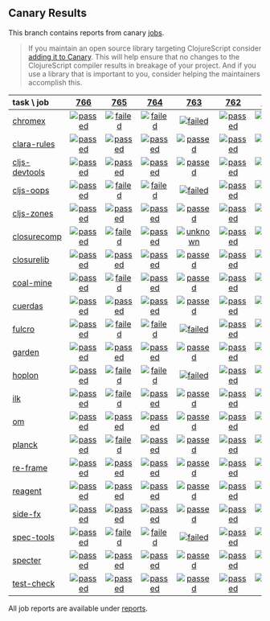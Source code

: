 ## Canary Results

This branch contains reports from canary [jobs](https://github.com/cljs-oss/canary/tree/jobs).

> If you maintain an open source library targeting ClojureScript consider [adding it to Canary](https://github.com/cljs-oss/canary/tree/master#how-to-participate). This will help ensure that no changes to the ClojureScript compiler results in breakage of your project. And if you use a library that is important to you, consider helping the maintainers accomplish this.

[//]: # (begin_overview_table)

| task \ job | <a href="reports/2019/01/10/job-000766-1.10.558-58848a9" title="job #766 finished on 2019-01-10">766</a> | <a href="reports/2019/01/09/job-000765-1.10.469-4e1a5f8" title="job #765 finished on 2019-01-09">765</a> | <a href="reports/2019/01/09/job-000764-1.10.559-fa3082c" title="job #764 finished on 2019-01-09">764</a> | <a href="reports/2019/01/09/job-000763-1.10.560-935652f" title="job #763 finished on 2019-01-09">763</a> | <a href="reports/2019/01/09/job-000762-1.10.506-75e4e52" title="job #762 finished on 2019-01-09">762</a> | <a href="reports/2019/01/09/job-000761-1.10.507-fb1246c" title="job #761 finished on 2019-01-09">761</a> | <a href="reports/2019/01/09/job-000760-1.10.507-47cd969" title="job #760 finished on 2019-01-09">760</a> | <a href="reports/2019/01/08/job-000759-1.10.506-75e4e52" title="job #759 finished on 2019-01-08">759</a> | <a href="reports/2019/01/07/job-000758-1.10.504-731be5e" title="job #758 finished on 2019-01-07">758</a> | <a href="reports/2019/01/06/job-000757-1.10.505-d44a751" title="job #757 finished on 2019-01-06">757</a> |
| :--- | :---: | :---: | :---: | :---: | :---: | :---: | :---: | :---: | :---: | :---: |
| [chromex](https://github.com/binaryage/chromex) | <a href="reports/2019/01/10/job-000766-1.10.558-58848a9#-chromex"><img title="passed" src="http://box.binaryage.com/s-passed.svg"><a> | <a href="reports/2019/01/09/job-000765-1.10.469-4e1a5f8#-chromex"><img title="failed" src="http://box.binaryage.com/s-failed.svg"><a> | <a href="reports/2019/01/09/job-000764-1.10.559-fa3082c#-chromex"><img title="failed" src="http://box.binaryage.com/s-failed.svg"><a> | <a href="reports/2019/01/09/job-000763-1.10.560-935652f#-chromex"><img title="failed" src="http://box.binaryage.com/s-failed.svg"><a> | <a href="reports/2019/01/09/job-000762-1.10.506-75e4e52#-chromex"><img title="passed" src="http://box.binaryage.com/s-passed.svg"><a> | <a href="reports/2019/01/09/job-000761-1.10.507-fb1246c#-chromex"><img title="passed" src="http://box.binaryage.com/s-passed.svg"><a> | <a href="reports/2019/01/09/job-000760-1.10.507-47cd969#-chromex"><img title="passed" src="http://box.binaryage.com/s-passed.svg"><a> | <a href="reports/2019/01/08/job-000759-1.10.506-75e4e52#-chromex"><img title="passed" src="http://box.binaryage.com/s-passed.svg"><a> | <a href="reports/2019/01/07/job-000758-1.10.504-731be5e#-chromex"><img title="passed" src="http://box.binaryage.com/s-passed.svg"><a> | <a href="reports/2019/01/06/job-000757-1.10.505-d44a751#-chromex"><img title="passed" src="http://box.binaryage.com/s-passed.svg"><a> |
| [clara-rules](https://github.com/cerner/clara-rules) | <a href="reports/2019/01/10/job-000766-1.10.558-58848a9#-clara-rules"><img title="passed" src="http://box.binaryage.com/s-passed.svg"><a> | <a href="reports/2019/01/09/job-000765-1.10.469-4e1a5f8#-clara-rules"><img title="passed" src="http://box.binaryage.com/s-passed.svg"><a> | <a href="reports/2019/01/09/job-000764-1.10.559-fa3082c#-clara-rules"><img title="passed" src="http://box.binaryage.com/s-passed.svg"><a> | <a href="reports/2019/01/09/job-000763-1.10.560-935652f#-clara-rules"><img title="passed" src="http://box.binaryage.com/s-passed.svg"><a> | <a href="reports/2019/01/09/job-000762-1.10.506-75e4e52#-clara-rules"><img title="passed" src="http://box.binaryage.com/s-passed.svg"><a> | <a href="reports/2019/01/09/job-000761-1.10.507-fb1246c#-clara-rules"><img title="passed" src="http://box.binaryage.com/s-passed.svg"><a> | <a href="reports/2019/01/09/job-000760-1.10.507-47cd969#-clara-rules"><img title="passed" src="http://box.binaryage.com/s-passed.svg"><a> | <a href="reports/2019/01/08/job-000759-1.10.506-75e4e52#-clara-rules"><img title="passed" src="http://box.binaryage.com/s-passed.svg"><a> | <a href="reports/2019/01/07/job-000758-1.10.504-731be5e#-clara-rules"><img title="passed" src="http://box.binaryage.com/s-passed.svg"><a> | <a href="reports/2019/01/06/job-000757-1.10.505-d44a751#-clara-rules"><img title="passed" src="http://box.binaryage.com/s-passed.svg"><a> |
| [cljs-devtools](https://github.com/binaryage/cljs-devtools) | <a href="reports/2019/01/10/job-000766-1.10.558-58848a9#-cljs-devtools"><img title="passed" src="http://box.binaryage.com/s-passed.svg"><a> | <a href="reports/2019/01/09/job-000765-1.10.469-4e1a5f8#-cljs-devtools"><img title="passed" src="http://box.binaryage.com/s-passed.svg"><a> | <a href="reports/2019/01/09/job-000764-1.10.559-fa3082c#-cljs-devtools"><img title="passed" src="http://box.binaryage.com/s-passed.svg"><a> | <a href="reports/2019/01/09/job-000763-1.10.560-935652f#-cljs-devtools"><img title="passed" src="http://box.binaryage.com/s-passed.svg"><a> | <a href="reports/2019/01/09/job-000762-1.10.506-75e4e52#-cljs-devtools"><img title="passed" src="http://box.binaryage.com/s-passed.svg"><a> | <a href="reports/2019/01/09/job-000761-1.10.507-fb1246c#-cljs-devtools"><img title="passed" src="http://box.binaryage.com/s-passed.svg"><a> | <a href="reports/2019/01/09/job-000760-1.10.507-47cd969#-cljs-devtools"><img title="passed" src="http://box.binaryage.com/s-passed.svg"><a> | <a href="reports/2019/01/08/job-000759-1.10.506-75e4e52#-cljs-devtools"><img title="passed" src="http://box.binaryage.com/s-passed.svg"><a> | <a href="reports/2019/01/07/job-000758-1.10.504-731be5e#-cljs-devtools"><img title="passed" src="http://box.binaryage.com/s-passed.svg"><a> | <a href="reports/2019/01/06/job-000757-1.10.505-d44a751#-cljs-devtools"><img title="passed" src="http://box.binaryage.com/s-passed.svg"><a> |
| [cljs-oops](https://github.com/binaryage/cljs-oops) | <a href="reports/2019/01/10/job-000766-1.10.558-58848a9#-cljs-oops"><img title="passed" src="http://box.binaryage.com/s-passed.svg"><a> | <a href="reports/2019/01/09/job-000765-1.10.469-4e1a5f8#-cljs-oops"><img title="failed" src="http://box.binaryage.com/s-failed.svg"><a> | <a href="reports/2019/01/09/job-000764-1.10.559-fa3082c#-cljs-oops"><img title="failed" src="http://box.binaryage.com/s-failed.svg"><a> | <a href="reports/2019/01/09/job-000763-1.10.560-935652f#-cljs-oops"><img title="failed" src="http://box.binaryage.com/s-failed.svg"><a> | <a href="reports/2019/01/09/job-000762-1.10.506-75e4e52#-cljs-oops"><img title="passed" src="http://box.binaryage.com/s-passed.svg"><a> | <a href="reports/2019/01/09/job-000761-1.10.507-fb1246c#-cljs-oops"><img title="passed" src="http://box.binaryage.com/s-passed.svg"><a> | <a href="reports/2019/01/09/job-000760-1.10.507-47cd969#-cljs-oops"><img title="passed" src="http://box.binaryage.com/s-passed.svg"><a> | <a href="reports/2019/01/08/job-000759-1.10.506-75e4e52#-cljs-oops"><img title="passed" src="http://box.binaryage.com/s-passed.svg"><a> | <a href="reports/2019/01/07/job-000758-1.10.504-731be5e#-cljs-oops"><img title="passed" src="http://box.binaryage.com/s-passed.svg"><a> | <a href="reports/2019/01/06/job-000757-1.10.505-d44a751#-cljs-oops"><img title="passed" src="http://box.binaryage.com/s-passed.svg"><a> |
| [cljs-zones](https://github.com/binaryage/cljs-zones) | <a href="reports/2019/01/10/job-000766-1.10.558-58848a9#-cljs-zones"><img title="passed" src="http://box.binaryage.com/s-passed.svg"><a> | <a href="reports/2019/01/09/job-000765-1.10.469-4e1a5f8#-cljs-zones"><img title="passed" src="http://box.binaryage.com/s-passed.svg"><a> | <a href="reports/2019/01/09/job-000764-1.10.559-fa3082c#-cljs-zones"><img title="passed" src="http://box.binaryage.com/s-passed.svg"><a> | <a href="reports/2019/01/09/job-000763-1.10.560-935652f#-cljs-zones"><img title="passed" src="http://box.binaryage.com/s-passed.svg"><a> | <a href="reports/2019/01/09/job-000762-1.10.506-75e4e52#-cljs-zones"><img title="passed" src="http://box.binaryage.com/s-passed.svg"><a> | <a href="reports/2019/01/09/job-000761-1.10.507-fb1246c#-cljs-zones"><img title="passed" src="http://box.binaryage.com/s-passed.svg"><a> | <a href="reports/2019/01/09/job-000760-1.10.507-47cd969#-cljs-zones"><img title="passed" src="http://box.binaryage.com/s-passed.svg"><a> | <a href="reports/2019/01/08/job-000759-1.10.506-75e4e52#-cljs-zones"><img title="passed" src="http://box.binaryage.com/s-passed.svg"><a> | <a href="reports/2019/01/07/job-000758-1.10.504-731be5e#-cljs-zones"><img title="passed" src="http://box.binaryage.com/s-passed.svg"><a> | <a href="reports/2019/01/06/job-000757-1.10.505-d44a751#-cljs-zones"><img title="passed" src="http://box.binaryage.com/s-passed.svg"><a> |
| [closurecomp](https://github.com/mfikes/closurecomp) | <a href="reports/2019/01/10/job-000766-1.10.558-58848a9#-closurecomp"><img title="passed" src="http://box.binaryage.com/s-passed.svg"><a> | <a href="reports/2019/01/09/job-000765-1.10.469-4e1a5f8#-closurecomp"><img title="failed" src="http://box.binaryage.com/s-failed.svg"><a> | <a href="reports/2019/01/09/job-000764-1.10.559-fa3082c#-closurecomp"><img title="passed" src="http://box.binaryage.com/s-passed.svg"><a> | <a href="reports/2019/01/09/job-000763-1.10.560-935652f#-closurecomp"><img title="unknown" src="http://box.binaryage.com/s-unknown.svg"><a> | <a href="reports/2019/01/09/job-000762-1.10.506-75e4e52#-closurecomp"><img title="passed" src="http://box.binaryage.com/s-passed.svg"><a> | <a href="reports/2019/01/09/job-000761-1.10.507-fb1246c#-closurecomp"><img title="passed" src="http://box.binaryage.com/s-passed.svg"><a> | <a href="reports/2019/01/09/job-000760-1.10.507-47cd969#-closurecomp"><img title="passed" src="http://box.binaryage.com/s-passed.svg"><a> | <a href="reports/2019/01/08/job-000759-1.10.506-75e4e52#-closurecomp"><img title="passed" src="http://box.binaryage.com/s-passed.svg"><a> | <a href="reports/2019/01/07/job-000758-1.10.504-731be5e#-closurecomp"><img title="passed" src="http://box.binaryage.com/s-passed.svg"><a> | <a href="reports/2019/01/06/job-000757-1.10.505-d44a751#-closurecomp"><img title="passed" src="http://box.binaryage.com/s-passed.svg"><a> |
| [closurelib](https://github.com/mfikes/closurelib) | <a href="reports/2019/01/10/job-000766-1.10.558-58848a9#-closurelib"><img title="passed" src="http://box.binaryage.com/s-passed.svg"><a> | <a href="reports/2019/01/09/job-000765-1.10.469-4e1a5f8#-closurelib"><img title="passed" src="http://box.binaryage.com/s-passed.svg"><a> | <a href="reports/2019/01/09/job-000764-1.10.559-fa3082c#-closurelib"><img title="passed" src="http://box.binaryage.com/s-passed.svg"><a> | <a href="reports/2019/01/09/job-000763-1.10.560-935652f#-closurelib"><img title="passed" src="http://box.binaryage.com/s-passed.svg"><a> | <a href="reports/2019/01/09/job-000762-1.10.506-75e4e52#-closurelib"><img title="passed" src="http://box.binaryage.com/s-passed.svg"><a> | <a href="reports/2019/01/09/job-000761-1.10.507-fb1246c#-closurelib"><img title="passed" src="http://box.binaryage.com/s-passed.svg"><a> | <a href="reports/2019/01/09/job-000760-1.10.507-47cd969#-closurelib"><img title="passed" src="http://box.binaryage.com/s-passed.svg"><a> | <a href="reports/2019/01/08/job-000759-1.10.506-75e4e52#-closurelib"><img title="passed" src="http://box.binaryage.com/s-passed.svg"><a> | <a href="reports/2019/01/07/job-000758-1.10.504-731be5e#-closurelib"><img title="passed" src="http://box.binaryage.com/s-passed.svg"><a> | <a href="reports/2019/01/06/job-000757-1.10.505-d44a751#-closurelib"><img title="passed" src="http://box.binaryage.com/s-passed.svg"><a> |
| [coal-mine](https://github.com/mfikes/coal-mine) | <a href="reports/2019/01/10/job-000766-1.10.558-58848a9#-coal-mine"><img title="passed" src="http://box.binaryage.com/s-passed.svg"><a> | <a href="reports/2019/01/09/job-000765-1.10.469-4e1a5f8#-coal-mine"><img title="failed" src="http://box.binaryage.com/s-failed.svg"><a> | <a href="reports/2019/01/09/job-000764-1.10.559-fa3082c#-coal-mine"><img title="passed" src="http://box.binaryage.com/s-passed.svg"><a> | <a href="reports/2019/01/09/job-000763-1.10.560-935652f#-coal-mine"><img title="passed" src="http://box.binaryage.com/s-passed.svg"><a> | <a href="reports/2019/01/09/job-000762-1.10.506-75e4e52#-coal-mine"><img title="passed" src="http://box.binaryage.com/s-passed.svg"><a> | <a href="reports/2019/01/09/job-000761-1.10.507-fb1246c#-coal-mine"><img title="passed" src="http://box.binaryage.com/s-passed.svg"><a> | <a href="reports/2019/01/09/job-000760-1.10.507-47cd969#-coal-mine"><img title="passed" src="http://box.binaryage.com/s-passed.svg"><a> | <a href="reports/2019/01/08/job-000759-1.10.506-75e4e52#-coal-mine"><img title="failed" src="http://box.binaryage.com/s-failed.svg"><a> | <a href="reports/2019/01/07/job-000758-1.10.504-731be5e#-coal-mine"><img title="passed" src="http://box.binaryage.com/s-passed.svg"><a> | <a href="reports/2019/01/06/job-000757-1.10.505-d44a751#-coal-mine"><img title="passed" src="http://box.binaryage.com/s-passed.svg"><a> |
| [cuerdas](https://github.com/funcool/cuerdas) | <a href="reports/2019/01/10/job-000766-1.10.558-58848a9#-cuerdas"><img title="passed" src="http://box.binaryage.com/s-passed.svg"><a> | <a href="reports/2019/01/09/job-000765-1.10.469-4e1a5f8#-cuerdas"><img title="passed" src="http://box.binaryage.com/s-passed.svg"><a> | <a href="reports/2019/01/09/job-000764-1.10.559-fa3082c#-cuerdas"><img title="passed" src="http://box.binaryage.com/s-passed.svg"><a> | <a href="reports/2019/01/09/job-000763-1.10.560-935652f#-cuerdas"><img title="passed" src="http://box.binaryage.com/s-passed.svg"><a> | <a href="reports/2019/01/09/job-000762-1.10.506-75e4e52#-cuerdas"><img title="passed" src="http://box.binaryage.com/s-passed.svg"><a> | <a href="reports/2019/01/09/job-000761-1.10.507-fb1246c#-cuerdas"><img title="passed" src="http://box.binaryage.com/s-passed.svg"><a> | <a href="reports/2019/01/09/job-000760-1.10.507-47cd969#-cuerdas"><img title="passed" src="http://box.binaryage.com/s-passed.svg"><a> | <a href="reports/2019/01/08/job-000759-1.10.506-75e4e52#-cuerdas"><img title="passed" src="http://box.binaryage.com/s-passed.svg"><a> | <a href="reports/2019/01/07/job-000758-1.10.504-731be5e#-cuerdas"><img title="passed" src="http://box.binaryage.com/s-passed.svg"><a> | <a href="reports/2019/01/06/job-000757-1.10.505-d44a751#-cuerdas"><img title="passed" src="http://box.binaryage.com/s-passed.svg"><a> |
| [fulcro](https://github.com/fulcrologic/fulcro) | <a href="reports/2019/01/10/job-000766-1.10.558-58848a9#-fulcro"><img title="passed" src="http://box.binaryage.com/s-passed.svg"><a> | <a href="reports/2019/01/09/job-000765-1.10.469-4e1a5f8#-fulcro"><img title="failed" src="http://box.binaryage.com/s-failed.svg"><a> | <a href="reports/2019/01/09/job-000764-1.10.559-fa3082c#-fulcro"><img title="failed" src="http://box.binaryage.com/s-failed.svg"><a> | <a href="reports/2019/01/09/job-000763-1.10.560-935652f#-fulcro"><img title="failed" src="http://box.binaryage.com/s-failed.svg"><a> | <a href="reports/2019/01/09/job-000762-1.10.506-75e4e52#-fulcro"><img title="passed" src="http://box.binaryage.com/s-passed.svg"><a> | <a href="reports/2019/01/09/job-000761-1.10.507-fb1246c#-fulcro"><img title="passed" src="http://box.binaryage.com/s-passed.svg"><a> | <a href="reports/2019/01/09/job-000760-1.10.507-47cd969#-fulcro"><img title="failed" src="http://box.binaryage.com/s-failed.svg"><a> | <a href="reports/2019/01/08/job-000759-1.10.506-75e4e52#-fulcro"><img title="passed" src="http://box.binaryage.com/s-passed.svg"><a> | <a href="reports/2019/01/07/job-000758-1.10.504-731be5e#-fulcro"><img title="passed" src="http://box.binaryage.com/s-passed.svg"><a> | <a href="reports/2019/01/06/job-000757-1.10.505-d44a751#-fulcro"><img title="passed" src="http://box.binaryage.com/s-passed.svg"><a> |
| [garden](https://github.com/noprompt/garden) | <a href="reports/2019/01/10/job-000766-1.10.558-58848a9#-garden"><img title="passed" src="http://box.binaryage.com/s-passed.svg"><a> | <a href="reports/2019/01/09/job-000765-1.10.469-4e1a5f8#-garden"><img title="passed" src="http://box.binaryage.com/s-passed.svg"><a> | <a href="reports/2019/01/09/job-000764-1.10.559-fa3082c#-garden"><img title="passed" src="http://box.binaryage.com/s-passed.svg"><a> | <a href="reports/2019/01/09/job-000763-1.10.560-935652f#-garden"><img title="passed" src="http://box.binaryage.com/s-passed.svg"><a> | <a href="reports/2019/01/09/job-000762-1.10.506-75e4e52#-garden"><img title="passed" src="http://box.binaryage.com/s-passed.svg"><a> | <a href="reports/2019/01/09/job-000761-1.10.507-fb1246c#-garden"><img title="passed" src="http://box.binaryage.com/s-passed.svg"><a> | <a href="reports/2019/01/09/job-000760-1.10.507-47cd969#-garden"><img title="passed" src="http://box.binaryage.com/s-passed.svg"><a> | <a href="reports/2019/01/08/job-000759-1.10.506-75e4e52#-garden"><img title="passed" src="http://box.binaryage.com/s-passed.svg"><a> | <a href="reports/2019/01/07/job-000758-1.10.504-731be5e#-garden"><img title="passed" src="http://box.binaryage.com/s-passed.svg"><a> | <a href="reports/2019/01/06/job-000757-1.10.505-d44a751#-garden"><img title="passed" src="http://box.binaryage.com/s-passed.svg"><a> |
| [hoplon](https://github.com/hoplon/hoplon) | <a href="reports/2019/01/10/job-000766-1.10.558-58848a9#-hoplon"><img title="passed" src="http://box.binaryage.com/s-passed.svg"><a> | <a href="reports/2019/01/09/job-000765-1.10.469-4e1a5f8#-hoplon"><img title="failed" src="http://box.binaryage.com/s-failed.svg"><a> | <a href="reports/2019/01/09/job-000764-1.10.559-fa3082c#-hoplon"><img title="failed" src="http://box.binaryage.com/s-failed.svg"><a> | <a href="reports/2019/01/09/job-000763-1.10.560-935652f#-hoplon"><img title="failed" src="http://box.binaryage.com/s-failed.svg"><a> | <a href="reports/2019/01/09/job-000762-1.10.506-75e4e52#-hoplon"><img title="passed" src="http://box.binaryage.com/s-passed.svg"><a> | <a href="reports/2019/01/09/job-000761-1.10.507-fb1246c#-hoplon"><img title="passed" src="http://box.binaryage.com/s-passed.svg"><a> | <a href="reports/2019/01/09/job-000760-1.10.507-47cd969#-hoplon"><img title="passed" src="http://box.binaryage.com/s-passed.svg"><a> | <a href="reports/2019/01/08/job-000759-1.10.506-75e4e52#-hoplon"><img title="passed" src="http://box.binaryage.com/s-passed.svg"><a> | <a href="reports/2019/01/07/job-000758-1.10.504-731be5e#-hoplon"><img title="passed" src="http://box.binaryage.com/s-passed.svg"><a> | <a href="reports/2019/01/06/job-000757-1.10.505-d44a751#-hoplon"><img title="passed" src="http://box.binaryage.com/s-passed.svg"><a> |
| [ilk](https://github.com/mfikes/ilk) | <a href="reports/2019/01/10/job-000766-1.10.558-58848a9#-ilk"><img title="passed" src="http://box.binaryage.com/s-passed.svg"><a> | <a href="reports/2019/01/09/job-000765-1.10.469-4e1a5f8#-ilk"><img title="failed" src="http://box.binaryage.com/s-failed.svg"><a> | <a href="reports/2019/01/09/job-000764-1.10.559-fa3082c#-ilk"><img title="passed" src="http://box.binaryage.com/s-passed.svg"><a> | <a href="reports/2019/01/09/job-000763-1.10.560-935652f#-ilk"><img title="passed" src="http://box.binaryage.com/s-passed.svg"><a> | <a href="reports/2019/01/09/job-000762-1.10.506-75e4e52#-ilk"><img title="passed" src="http://box.binaryage.com/s-passed.svg"><a> | <a href="reports/2019/01/09/job-000761-1.10.507-fb1246c#-ilk"><img title="passed" src="http://box.binaryage.com/s-passed.svg"><a> | <a href="reports/2019/01/09/job-000760-1.10.507-47cd969#-ilk"><img title="passed" src="http://box.binaryage.com/s-passed.svg"><a> | <a href="reports/2019/01/08/job-000759-1.10.506-75e4e52#-ilk"><img title="passed" src="http://box.binaryage.com/s-passed.svg"><a> | <a href="reports/2019/01/07/job-000758-1.10.504-731be5e#-ilk"><img title="passed" src="http://box.binaryage.com/s-passed.svg"><a> | <a href="reports/2019/01/06/job-000757-1.10.505-d44a751#-ilk"><img title="passed" src="http://box.binaryage.com/s-passed.svg"><a> |
| [om](https://github.com/omcljs/om) | <a href="reports/2019/01/10/job-000766-1.10.558-58848a9#-om"><img title="passed" src="http://box.binaryage.com/s-passed.svg"><a> | <a href="reports/2019/01/09/job-000765-1.10.469-4e1a5f8#-om"><img title="passed" src="http://box.binaryage.com/s-passed.svg"><a> | <a href="reports/2019/01/09/job-000764-1.10.559-fa3082c#-om"><img title="passed" src="http://box.binaryage.com/s-passed.svg"><a> | <a href="reports/2019/01/09/job-000763-1.10.560-935652f#-om"><img title="passed" src="http://box.binaryage.com/s-passed.svg"><a> | <a href="reports/2019/01/09/job-000762-1.10.506-75e4e52#-om"><img title="passed" src="http://box.binaryage.com/s-passed.svg"><a> | <a href="reports/2019/01/09/job-000761-1.10.507-fb1246c#-om"><img title="passed" src="http://box.binaryage.com/s-passed.svg"><a> | <a href="reports/2019/01/09/job-000760-1.10.507-47cd969#-om"><img title="passed" src="http://box.binaryage.com/s-passed.svg"><a> | <a href="reports/2019/01/08/job-000759-1.10.506-75e4e52#-om"><img title="passed" src="http://box.binaryage.com/s-passed.svg"><a> | <a href="reports/2019/01/07/job-000758-1.10.504-731be5e#-om"><img title="passed" src="http://box.binaryage.com/s-passed.svg"><a> | <a href="reports/2019/01/06/job-000757-1.10.505-d44a751#-om"><img title="passed" src="http://box.binaryage.com/s-passed.svg"><a> |
| [planck](https://github.com/planck-repl/planck) | <a href="reports/2019/01/10/job-000766-1.10.558-58848a9#-planck"><img title="passed" src="http://box.binaryage.com/s-passed.svg"><a> | <a href="reports/2019/01/09/job-000765-1.10.469-4e1a5f8#-planck"><img title="failed" src="http://box.binaryage.com/s-failed.svg"><a> | <a href="reports/2019/01/09/job-000764-1.10.559-fa3082c#-planck"><img title="passed" src="http://box.binaryage.com/s-passed.svg"><a> | <a href="reports/2019/01/09/job-000763-1.10.560-935652f#-planck"><img title="passed" src="http://box.binaryage.com/s-passed.svg"><a> | <a href="reports/2019/01/09/job-000762-1.10.506-75e4e52#-planck"><img title="passed" src="http://box.binaryage.com/s-passed.svg"><a> | <a href="reports/2019/01/09/job-000761-1.10.507-fb1246c#-planck"><img title="passed" src="http://box.binaryage.com/s-passed.svg"><a> | <a href="reports/2019/01/09/job-000760-1.10.507-47cd969#-planck"><img title="passed" src="http://box.binaryage.com/s-passed.svg"><a> | <a href="reports/2019/01/08/job-000759-1.10.506-75e4e52#-planck"><img title="passed" src="http://box.binaryage.com/s-passed.svg"><a> | <a href="reports/2019/01/07/job-000758-1.10.504-731be5e#-planck"><img title="passed" src="http://box.binaryage.com/s-passed.svg"><a> | <a href="reports/2019/01/06/job-000757-1.10.505-d44a751#-planck"><img title="passed" src="http://box.binaryage.com/s-passed.svg"><a> |
| [re-frame](https://github.com/Day8/re-frame) | <a href="reports/2019/01/10/job-000766-1.10.558-58848a9#-re-frame"><img title="passed" src="http://box.binaryage.com/s-passed.svg"><a> | <a href="reports/2019/01/09/job-000765-1.10.469-4e1a5f8#-re-frame"><img title="passed" src="http://box.binaryage.com/s-passed.svg"><a> | <a href="reports/2019/01/09/job-000764-1.10.559-fa3082c#-re-frame"><img title="passed" src="http://box.binaryage.com/s-passed.svg"><a> | <a href="reports/2019/01/09/job-000763-1.10.560-935652f#-re-frame"><img title="passed" src="http://box.binaryage.com/s-passed.svg"><a> | <a href="reports/2019/01/09/job-000762-1.10.506-75e4e52#-re-frame"><img title="passed" src="http://box.binaryage.com/s-passed.svg"><a> | <a href="reports/2019/01/09/job-000761-1.10.507-fb1246c#-re-frame"><img title="passed" src="http://box.binaryage.com/s-passed.svg"><a> | <a href="reports/2019/01/09/job-000760-1.10.507-47cd969#-re-frame"><img title="passed" src="http://box.binaryage.com/s-passed.svg"><a> | <a href="reports/2019/01/08/job-000759-1.10.506-75e4e52#-re-frame"><img title="passed" src="http://box.binaryage.com/s-passed.svg"><a> | <a href="reports/2019/01/07/job-000758-1.10.504-731be5e#-re-frame"><img title="passed" src="http://box.binaryage.com/s-passed.svg"><a> | <a href="reports/2019/01/06/job-000757-1.10.505-d44a751#-re-frame"><img title="passed" src="http://box.binaryage.com/s-passed.svg"><a> |
| [reagent](https://github.com/reagent-project/reagent) | <a href="reports/2019/01/10/job-000766-1.10.558-58848a9#-reagent"><img title="passed" src="http://box.binaryage.com/s-passed.svg"><a> | <a href="reports/2019/01/09/job-000765-1.10.469-4e1a5f8#-reagent"><img title="passed" src="http://box.binaryage.com/s-passed.svg"><a> | <a href="reports/2019/01/09/job-000764-1.10.559-fa3082c#-reagent"><img title="passed" src="http://box.binaryage.com/s-passed.svg"><a> | <a href="reports/2019/01/09/job-000763-1.10.560-935652f#-reagent"><img title="passed" src="http://box.binaryage.com/s-passed.svg"><a> | <a href="reports/2019/01/09/job-000762-1.10.506-75e4e52#-reagent"><img title="passed" src="http://box.binaryage.com/s-passed.svg"><a> | <a href="reports/2019/01/09/job-000761-1.10.507-fb1246c#-reagent"><img title="passed" src="http://box.binaryage.com/s-passed.svg"><a> | <a href="reports/2019/01/09/job-000760-1.10.507-47cd969#-reagent"><img title="passed" src="http://box.binaryage.com/s-passed.svg"><a> | <a href="reports/2019/01/08/job-000759-1.10.506-75e4e52#-reagent"><img title="passed" src="http://box.binaryage.com/s-passed.svg"><a> | <a href="reports/2019/01/07/job-000758-1.10.504-731be5e#-reagent"><img title="passed" src="http://box.binaryage.com/s-passed.svg"><a> | <a href="reports/2019/01/06/job-000757-1.10.505-d44a751#-reagent"><img title="passed" src="http://box.binaryage.com/s-passed.svg"><a> |
| [side-fx](https://github.com/cljsrn/side-fx) | <a href="reports/2019/01/10/job-000766-1.10.558-58848a9#-side-fx"><img title="passed" src="http://box.binaryage.com/s-passed.svg"><a> | <a href="reports/2019/01/09/job-000765-1.10.469-4e1a5f8#-side-fx"><img title="passed" src="http://box.binaryage.com/s-passed.svg"><a> | <a href="reports/2019/01/09/job-000764-1.10.559-fa3082c#-side-fx"><img title="passed" src="http://box.binaryage.com/s-passed.svg"><a> | <a href="reports/2019/01/09/job-000763-1.10.560-935652f#-side-fx"><img title="passed" src="http://box.binaryage.com/s-passed.svg"><a> | <a href="reports/2019/01/09/job-000762-1.10.506-75e4e52#-side-fx"><img title="passed" src="http://box.binaryage.com/s-passed.svg"><a> | <a href="reports/2019/01/09/job-000761-1.10.507-fb1246c#-side-fx"><img title="passed" src="http://box.binaryage.com/s-passed.svg"><a> | <a href="reports/2019/01/09/job-000760-1.10.507-47cd969#-side-fx"><img title="passed" src="http://box.binaryage.com/s-passed.svg"><a> | <a href="reports/2019/01/08/job-000759-1.10.506-75e4e52#-side-fx"><img title="passed" src="http://box.binaryage.com/s-passed.svg"><a> | <a href="reports/2019/01/07/job-000758-1.10.504-731be5e#-side-fx"><img title="passed" src="http://box.binaryage.com/s-passed.svg"><a> | <a href="reports/2019/01/06/job-000757-1.10.505-d44a751#-side-fx"><img title="passed" src="http://box.binaryage.com/s-passed.svg"><a> |
| [spec-tools](https://github.com/metosin/spec-tools) | <a href="reports/2019/01/10/job-000766-1.10.558-58848a9#-spec-tools"><img title="passed" src="http://box.binaryage.com/s-passed.svg"><a> | <a href="reports/2019/01/09/job-000765-1.10.469-4e1a5f8#-spec-tools"><img title="failed" src="http://box.binaryage.com/s-failed.svg"><a> | <a href="reports/2019/01/09/job-000764-1.10.559-fa3082c#-spec-tools"><img title="failed" src="http://box.binaryage.com/s-failed.svg"><a> | <a href="reports/2019/01/09/job-000763-1.10.560-935652f#-spec-tools"><img title="failed" src="http://box.binaryage.com/s-failed.svg"><a> | <a href="reports/2019/01/09/job-000762-1.10.506-75e4e52#-spec-tools"><img title="passed" src="http://box.binaryage.com/s-passed.svg"><a> | <a href="reports/2019/01/09/job-000761-1.10.507-fb1246c#-spec-tools"><img title="passed" src="http://box.binaryage.com/s-passed.svg"><a> | <a href="reports/2019/01/09/job-000760-1.10.507-47cd969#-spec-tools"><img title="passed" src="http://box.binaryage.com/s-passed.svg"><a> | <a href="reports/2019/01/08/job-000759-1.10.506-75e4e52#-spec-tools"><img title="passed" src="http://box.binaryage.com/s-passed.svg"><a> | <a href="reports/2019/01/07/job-000758-1.10.504-731be5e#-spec-tools"><img title="passed" src="http://box.binaryage.com/s-passed.svg"><a> | <a href="reports/2019/01/06/job-000757-1.10.505-d44a751#-spec-tools"><img title="passed" src="http://box.binaryage.com/s-passed.svg"><a> |
| [specter](https://github.com/nathanmarz/specter) | <a href="reports/2019/01/10/job-000766-1.10.558-58848a9#-specter"><img title="passed" src="http://box.binaryage.com/s-passed.svg"><a> | <a href="reports/2019/01/09/job-000765-1.10.469-4e1a5f8#-specter"><img title="passed" src="http://box.binaryage.com/s-passed.svg"><a> | <a href="reports/2019/01/09/job-000764-1.10.559-fa3082c#-specter"><img title="passed" src="http://box.binaryage.com/s-passed.svg"><a> | <a href="reports/2019/01/09/job-000763-1.10.560-935652f#-specter"><img title="passed" src="http://box.binaryage.com/s-passed.svg"><a> | <a href="reports/2019/01/09/job-000762-1.10.506-75e4e52#-specter"><img title="passed" src="http://box.binaryage.com/s-passed.svg"><a> | <a href="reports/2019/01/09/job-000761-1.10.507-fb1246c#-specter"><img title="passed" src="http://box.binaryage.com/s-passed.svg"><a> | <a href="reports/2019/01/09/job-000760-1.10.507-47cd969#-specter"><img title="failed" src="http://box.binaryage.com/s-failed.svg"><a> | <a href="reports/2019/01/08/job-000759-1.10.506-75e4e52#-specter"><img title="passed" src="http://box.binaryage.com/s-passed.svg"><a> | <a href="reports/2019/01/07/job-000758-1.10.504-731be5e#-specter"><img title="passed" src="http://box.binaryage.com/s-passed.svg"><a> | <a href="reports/2019/01/06/job-000757-1.10.505-d44a751#-specter"><img title="passed" src="http://box.binaryage.com/s-passed.svg"><a> |
| [test-check](https://github.com/clojure/test.check) | <a href="reports/2019/01/10/job-000766-1.10.558-58848a9#-test-check"><img title="passed" src="http://box.binaryage.com/s-passed.svg"><a> | <a href="reports/2019/01/09/job-000765-1.10.469-4e1a5f8#-test-check"><img title="passed" src="http://box.binaryage.com/s-passed.svg"><a> | <a href="reports/2019/01/09/job-000764-1.10.559-fa3082c#-test-check"><img title="passed" src="http://box.binaryage.com/s-passed.svg"><a> | <a href="reports/2019/01/09/job-000763-1.10.560-935652f#-test-check"><img title="passed" src="http://box.binaryage.com/s-passed.svg"><a> | <a href="reports/2019/01/09/job-000762-1.10.506-75e4e52#-test-check"><img title="passed" src="http://box.binaryage.com/s-passed.svg"><a> | <a href="reports/2019/01/09/job-000761-1.10.507-fb1246c#-test-check"><img title="passed" src="http://box.binaryage.com/s-passed.svg"><a> | <a href="reports/2019/01/09/job-000760-1.10.507-47cd969#-test-check"><img title="passed" src="http://box.binaryage.com/s-passed.svg"><a> | <a href="reports/2019/01/08/job-000759-1.10.506-75e4e52#-test-check"><img title="passed" src="http://box.binaryage.com/s-passed.svg"><a> | <a href="reports/2019/01/07/job-000758-1.10.504-731be5e#-test-check"><img title="passed" src="http://box.binaryage.com/s-passed.svg"><a> | <a href="reports/2019/01/06/job-000757-1.10.505-d44a751#-test-check"><img title="passed" src="http://box.binaryage.com/s-passed.svg"><a> |

[//]: # (end_overview_table)

All job reports are available under [reports](reports).

